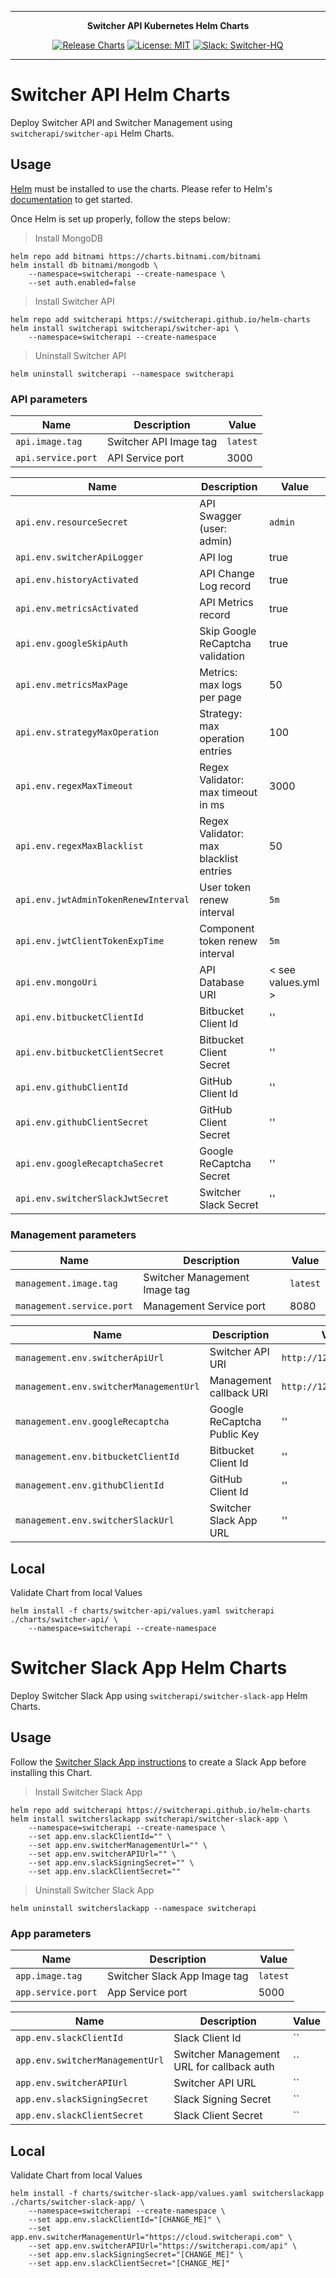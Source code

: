 ***

<div align="center">
<b>Switcher API Kubernetes Helm Charts</b>
</div>

<div align="center">

[![Release Charts](https://github.com/switcherapi/helm-charts/actions/workflows/release.yml/badge.svg)](https://github.com/switcherapi/helm-charts/actions/workflows/release.yml)
[![License: MIT](https://img.shields.io/badge/License-MIT-yellow.svg)](https://opensource.org/licenses/MIT)
[![Slack: Switcher-HQ](https://img.shields.io/badge/slack-@switcher/hq-blue.svg?logo=slack)](https://switcher-hq.slack.com/)

</div>

***

# Switcher API Helm Charts

Deploy Switcher API and Switcher Management using `switcherapi/switcher-api` Helm Charts.

## Usage

[Helm](https://helm.sh) must be installed to use the charts.
Please refer to Helm's [documentation](https://helm.sh/docs/) to get started.

Once Helm is set up properly, follow the steps below:

> Install MongoDB
```console
helm repo add bitnami https://charts.bitnami.com/bitnami
helm install db bitnami/mongodb \
    --namespace=switcherapi --create-namespace \
    --set auth.enabled=false
```

> Install Switcher API
```console
helm repo add switcherapi https://switcherapi.github.io/helm-charts
helm install switcherapi switcherapi/switcher-api \
    --namespace=switcherapi --create-namespace
```

> Uninstall Switcher API
```console
helm uninstall switcherapi --namespace switcherapi
```

### API parameters

| Name                       | Description                                    | Value                  |
| -------------------------- | ---------------------------------------------- | ---------------------- |
| `api.image.tag`            | Switcher API Image tag                         | `latest`               |
| `api.service.port`         | API Service port                               | 3000                   |

| Name                          | Description                                    | Value                  |
| ----------------------------- | ---------------------------------------------- | ---------------------- |
| `api.env.resourceSecret`      | API Swagger (user: admin)                      | `admin`                |
| `api.env.switcherApiLogger`   | API log                                        | true                   |
| `api.env.historyActivated`    | API Change Log record                          | true                   |
| `api.env.metricsActivated`    | API Metrics record                             | true                   |
| `api.env.googleSkipAuth`      | Skip Google ReCaptcha validation               | true                   |
| `api.env.metricsMaxPage`      | Metrics: max logs per page                     | 50                     |
| `api.env.strategyMaxOperation`| Strategy: max operation entries                | 100                    |
| `api.env.regexMaxTimeout`     | Regex Validator: max timeout in ms             | 3000                   |
| `api.env.regexMaxBlacklist`   | Regex Validator: max blacklist entries         | 50                     |
| `api.env.jwtAdminTokenRenewInterval`      | User token renew interval                      | `5m`                   |
| `api.env.jwtClientTokenExpTime`           | Component token renew interval                 | `5m`                   |
| `api.env.mongoUri`                        | API Database URI                               | < see values.yml >     |
| `api.env.bitbucketClientId`     | Bitbucket Client Id               | ''                    |
| `api.env.bitbucketClientSecret` | Bitbucket Client Secret           | ''                    |
| `api.env.githubClientId`        | GitHub Client Id                  | ''                    |
| `api.env.githubClientSecret`    | GitHub Client Secret              | ''                    |
| `api.env.googleRecaptchaSecret` | Google ReCaptcha Secret           | ''                    |
| `api.env.switcherSlackJwtSecret`| Switcher Slack Secret             | ''                    |

### Management parameters

| Name                       | Description                                    | Value                  |
| -------------------------- | ---------------------------------------------- | ---------------------- |
| `management.image.tag`     | Switcher Management Image tag                  | `latest`               |
| `management.service.port`  | Management Service port                        | 8080                   |

| Name                                  | Description                                    | Value                     |
| ------------------------------------- | ---------------------------------------------- | ------------------------- |
| `management.env.switcherApiUrl`       | Switcher API URI                               | `http://127.0.0.1:3000`   |
| `management.env.switcherManagementUrl`| Management callback URI                        | `http://127.0.0.1:8080`   |
| `management.env.googleRecaptcha`      | Google ReCaptcha Public Key                    | ''                        |
| `management.env.bitbucketClientId`    | Bitbucket Client Id                            | ''                        |
| `management.env.githubClientId`       | GitHub Client Id                               | ''                        |
| `management.env.switcherSlackUrl`     | Switcher Slack App URL                         | ''                        |

## Local

Validate Chart from local Values
```console
helm install -f charts/switcher-api/values.yaml switcherapi ./charts/switcher-api/ \
    --namespace=switcherapi --create-namespace
```

# Switcher Slack App Helm Charts

Deploy Switcher Slack App using `switcherapi/switcher-slack-app` Helm Charts.

## Usage

Follow the [Switcher Slack App instructions](https://github.com/switcherapi/switcher-slack-app#create-slack-app) to create a Slack App before installing this Chart.

> Install Switcher Slack App
```console
helm repo add switcherapi https://switcherapi.github.io/helm-charts
helm install switcherslackapp switcherapi/switcher-slack-app \
    --namespace=switcherapi --create-namespace \
    --set app.env.slackClientId="" \
    --set app.env.switcherManagementUrl="" \
    --set app.env.switcherAPIUrl="" \
    --set app.env.slackSigningSecret="" \
    --set app.env.slackClientSecret=""
```

> Uninstall Switcher Slack App
```console
helm uninstall switcherslackapp --namespace switcherapi
```

### App parameters

| Name                       | Description                                    | Value                  |
| -------------------------- | ---------------------------------------------- | ---------------------- |
| `app.image.tag`            | Switcher Slack App Image tag                   | `latest`               |
| `app.service.port`         | App Service port                               | 5000                   |

| Name                              | Description                                    | Value                  |
| --------------------------------- | ---------------------------------------------- | ---------------------- |
| `app.env.slackClientId`           | Slack Client Id                                | ``                     |
| `app.env.switcherManagementUrl`   | Switcher Management URL for callback auth      | ``                     |
| `app.env.switcherAPIUrl`          | Switcher API URL                               | ``                     |
| `app.env.slackSigningSecret`      | Slack Signing Secret                           | ``                     |
| `app.env.slackClientSecret`       | Slack Client Secret                            | ``                     |

## Local

Validate Chart from local Values
```console
helm install -f charts/switcher-slack-app/values.yaml switcherslackapp ./charts/switcher-slack-app/ \
    --namespace=switcherapi --create-namespace \
    --set app.env.slackClientId="[CHANGE_ME]" \
    --set app.env.switcherManagementUrl="https://cloud.switcherapi.com" \
    --set app.env.switcherAPIUrl="https://switcherapi.com/api" \
    --set app.env.slackSigningSecret="[CHANGE_ME]" \
    --set app.env.slackClientSecret="[CHANGE_ME]"
```